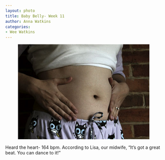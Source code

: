 ```yaml
---
layout: photo
title: Baby Belly- Week 11
author: Anna Watkins
categories:
- Wee Watkins
---
```


<figure><img class="photo" src="/photos/week-11.jpg"></figure>

Heard the heart- 164 bpm. According to Lisa, our midwife, “It’s got a great
beat. You can dance to it!”

